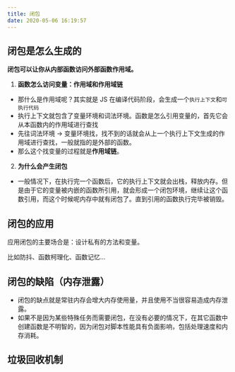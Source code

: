 ```yaml
---
title: 闭包
date: 2020-05-06 16:19:57
---
```


## 闭包是怎么生成的

**闭包可以让你从内部函数访问外部函数作用域。**

1. **函数怎么访问变量：作用域和作用域链**

- 那什么是作用域呢？其实就是 JS 在编译代码阶段，会生成一个`执行上下文`和`可执行代码`
- 执行上下文就包含了变量环境和词法环境。函数是怎么引用变量的，首先它会从本函数内的作用域进行查找
- 先往词法环境 -> 变量环境找，找不到的话就会从上一个执行上下文生成的作用域进行查找，一般就指的是外部的函数。
- 那么这个找变量的过程就是**作用域链**。

2. **为什么会产生闭包**

- 一般情况下，在执行完一个函数后，它的执行上下文就会出栈，释放内存。但是由于它的变量被内嵌的函数所引用，就会形成一个闭包环境，继续让这个函数引用，而这个时候呢内存中就有闭包了。直到引用的函数执行完毕被销毁。

## 闭包的应用

应用闭包的主要场合是：设计私有的方法和变量。

比如防抖、函数柯理化、函数记忆...

## 闭包的缺陷（内存泄露）

- 闭包的缺点就是常驻内存会增大内存使用量，并且使用不当很容易造成内存泄露。
- 如果不是因为某些特殊任务而需要闭包，在没有必要的情况下，在其它函数中创建函数是不明智的，因为闭包对脚本性能具有负面影响，包括处理速度和内存消耗。

## 垃圾回收机制
